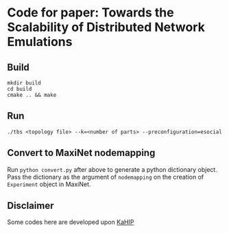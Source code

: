 # Code for paper: Towards the Scalability of Distributed Network Emulations
## Build
```
mkdir build
cd build
cmake .. && make 
```

## Run
```
./tbs <topology file> --k=<number of parts> --preconfiguration=esocial
```

## Convert to MaxiNet nodemapping
Run `python convert.py` after above to generate a python dictionary object.
Pass the dictionary as the argument of `nodemapping` on the creation of  `Experiment` object in MaxiNet.

## Disclaimer
Some codes here are developed upon [KaHIP](https://github.com/KaHIP/KaHIP)
